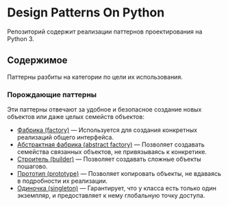 # Design Patterns On Python

Репозиторий содержит реализации паттернов проектирования на Python 3.

## Содержимое

Паттерны разбиты на категории по цели их использования.

### Порождающие паттерны

Эти паттерны отвечают за удобное и безопасное создание новых объектов или даже целых семейств объектов:
- [Фабрика (factory)](creational/factory.ipynb) — Используется для создания конкретных реализаций общего интерфейса.
- [Абстрактная фабрика (abstract factory)](creational/abstract_factory.ipynb) — Позволяет создавать семейства связанных объектов, не привязываясь к конкретике.
- [Строитель (builder)](creational/builder.ipynb) — Позволяет создавать сложные объекты пошагово.
- [Прототип (prototype)](creational/prototype.ipynb) — Позволяет копировать объекты, не вдаваясь в подробности их реализации.
- [Одиночка (singleton)](creational/singleton.ipynb) — Гарантирует, что у класса есть только один экземпляр, и предоставляет к нему глобальную точку доступа.
